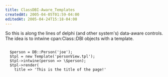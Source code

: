 ```yaml
---
title: ClassDBI-Aware_Templates
createdAt: 2005-04-05T01:59-04:00
editedAt: 2005-04-24T15:18-04:00
---
```


So this is along the lines of delphi (and other system's) data-aware controls. The idea is to intwine cpan:Class::DBI objects with a template.

<code>
  $person = DB::Person('joe');
  $tpl = new Template('personView.tpl');
  $tpl->intwine(person => \$person);
  $tpl->render(
    title => 'This is the title of the page!'
    

